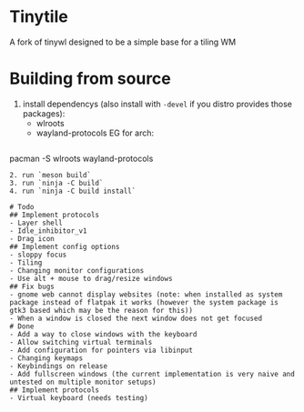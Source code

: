 # Tinytile
A fork of tinywl designed to be a simple base for a tiling WM

# Building from source
1. install dependencys (also install with `-devel` if you distro provides those packages):
	- wlroots
	- wayland-protocols
   EG for arch:
   ```
pacman -S wlroots wayland-protocols
   ```
2. run `meson build`
3. run `ninja -C build`
4. run `ninja -C build install`

# Todo
## Implement protocols
 - Layer shell
 - Idle_inhibitor_v1
 - Drag icon
## Implement config options
 - sloppy focus
 - Tiling
 - Changing monitor configurations
 - Use alt + mouse to drag/resize windows
## Fix bugs
 - gnome web cannot display websites (note: when installed as system package instead of flatpak it works (however the system package is gtk3 based which may be the reason for this))
 - When a window is closed the next window does not get focused
# Done
 - Add a way to close windows with the keyboard
 - Allow switching virtual terminals
 - Add configuration for pointers via libinput
 - Changing keymaps
 - Keybindings on release
 - Add fullscreen windows (the current implementation is very naive and untested on multiple monitor setups)
## Implement protocols
 - Virtual keyboard (needs testing)
